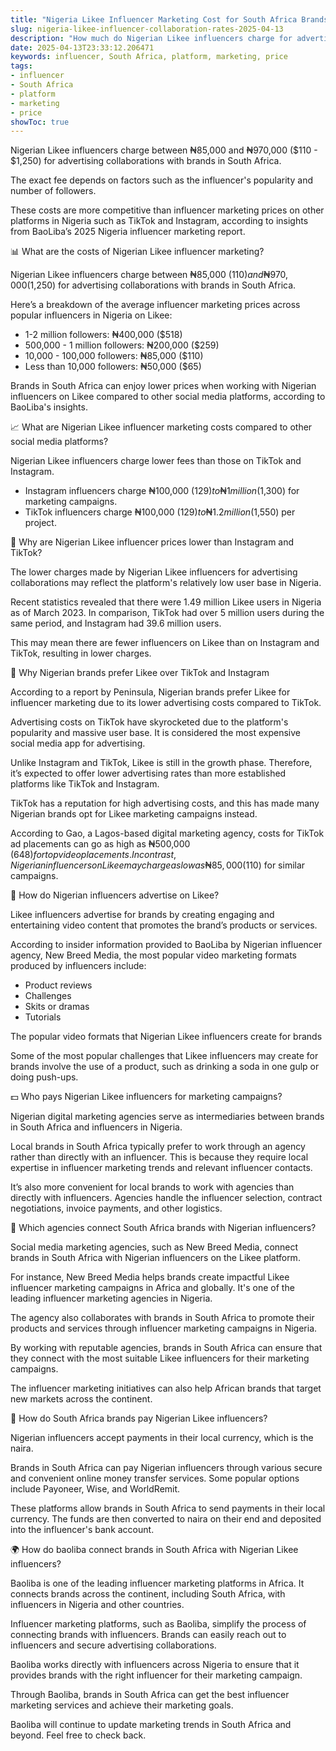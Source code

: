 ```yaml
---
title: "Nigeria Likee Influencer Marketing Cost for South Africa Brands"
slug: nigeria-likee-influencer-collaboration-rates-2025-04-13
description: "How much do Nigerian Likee influencers charge for advertising collaborations with South Africa brands?"
date: 2025-04-13T23:33:12.206471
keywords: influencer, South Africa, platform, marketing, price
tags:
- influencer
- South Africa
- platform
- marketing
- price
showToc: true
---
```


Nigerian Likee influencers charge between ₦85,000 and ₦970,000 ($110 - $1,250) for advertising collaborations with brands in South Africa. 

The exact fee depends on factors such as the influencer's popularity and number of followers.

These costs are more competitive than influencer marketing prices on other platforms in Nigeria such as TikTok and Instagram, according to insights from BaoLiba’s 2025 Nigeria influencer marketing report.



📊 What are the costs of Nigerian Likee influencer marketing?

Nigerian Likee influencers charge between ₦85,000 ($110) and ₦970,000 ($1,250) for advertising collaborations with brands in South Africa.

Here’s a breakdown of the average influencer marketing prices across popular influencers in Nigeria on Likee:

- 1-2 million followers: ₦400,000 ($518)
- 500,000 - 1 million followers: ₦200,000 ($259)
- 10,000 - 100,000 followers: ₦85,000 ($110)
- Less than 10,000 followers: ₦50,000 ($65)

Brands in South Africa can enjoy lower prices when working with Nigerian influencers on Likee compared to other social media platforms, according to BaoLiba's insights. 


📈 What are Nigerian Likee influencer marketing costs compared to other social media platforms?
 
Nigerian Likee influencers charge lower fees than those on TikTok and Instagram.

- Instagram influencers charge ₦100,000 ($129) to ₦1 million ($1,300) for marketing campaigns.
- TikTok influencers charge ₦100,000 ($129) to ₦1.2 million ($1,550) per project.


📢 Why are Nigerian Likee influencer prices lower than Instagram and TikTok?
 
The lower charges made by Nigerian Likee influencers for advertising collaborations may reflect the platform's relatively low user base in Nigeria.

Recent statistics revealed that there were 1.49 million Likee users in Nigeria as of March 2023. In comparison, TikTok had over 5 million users during the same period, and Instagram had 39.6 million users.

This may mean there are fewer influencers on Likee than on Instagram and TikTok, resulting in lower charges.


🤳 Why Nigerian brands prefer Likee over TikTok and Instagram

According to a report by Peninsula, Nigerian brands prefer Likee for influencer marketing due to its lower advertising costs compared to TikTok.

Advertising costs on TikTok have skyrocketed due to the platform's popularity and massive user base. It is considered the most expensive social media app for advertising.

Unlike Instagram and TikTok, Likee is still in the growth phase. Therefore, it’s expected to offer lower advertising rates than more established platforms like TikTok and Instagram.

TikTok has a reputation for high advertising costs, and this has made many Nigerian brands opt for Likee marketing campaigns instead.

According to Gao, a Lagos-based digital marketing agency, costs for TikTok ad placements can go as high as ₦500,000 ($648) for top video placements. In contrast, Nigerian influencers on Likee may charge as low as ₦85,000 ($110) for similar campaigns. 


📱 How do Nigerian influencers advertise on Likee?

Likee influencers advertise for brands by creating engaging and entertaining video content that promotes the brand’s products or services.

According to insider information provided to BaoLiba by Nigerian influencer agency, New Breed Media, the most popular video marketing formats produced by influencers include:

- Product reviews
- Challenges
- Skits or dramas
- Tutorials

The popular video formats that Nigerian Likee influencers create for brands

Some of the most popular challenges that Likee influencers may create for brands involve the use of a product, such as drinking a soda in one gulp or doing push-ups. 


💵 Who pays Nigerian Likee influencers for marketing campaigns?

Nigerian digital marketing agencies serve as intermediaries between brands in South Africa and influencers in Nigeria.

Local brands in South Africa typically prefer to work through an agency rather than directly with an influencer. This is because they require local expertise in influencer marketing trends and relevant influencer contacts.

It’s also more convenient for local brands to work with agencies than directly with influencers. Agencies handle the influencer selection, contract negotiations, invoice payments, and other logistics.


🏢 Which agencies connect South Africa brands with Nigerian influencers?

Social media marketing agencies, such as New Breed Media, connect brands in South Africa with Nigerian influencers on the Likee platform.

For instance, New Breed Media helps brands create impactful Likee influencer marketing campaigns in Africa and globally. It's one of the leading influencer marketing agencies in Nigeria.

The agency also collaborates with brands in South Africa to promote their products and services through influencer marketing campaigns in Nigeria.

By working with reputable agencies, brands in South Africa can ensure that they connect with the most suitable Likee influencers for their marketing campaigns.

The influencer marketing initiatives can also help African brands that target new markets across the continent.


🤔 How do South Africa brands pay Nigerian Likee influencers?

Nigerian influencers accept payments in their local currency, which is the naira.

Brands in South Africa can pay Nigerian influencers through various secure and convenient online money transfer services. Some popular options include Payoneer, Wise, and WorldRemit.

These platforms allow brands in South Africa to send payments in their local currency. The funds are then converted to naira on their end and deposited into the influencer's bank account.


🌍 How do baoliba connect brands in South Africa with Nigerian Likee influencers?

Baoliba is one of the leading influencer marketing platforms in Africa. It connects brands across the continent, including South Africa, with influencers in Nigeria and other countries.

Influencer marketing platforms, such as Baoliba, simplify the process of connecting brands with influencers. Brands can easily reach out to influencers and secure advertising collaborations.

Baoliba works directly with influencers across Nigeria to ensure that it provides brands with the right influencer for their marketing campaign.

Through Baoliba, brands in South Africa can get the best influencer marketing services and achieve their marketing goals.

Baoliba will continue to update marketing trends in South Africa and beyond. Feel free to check back.